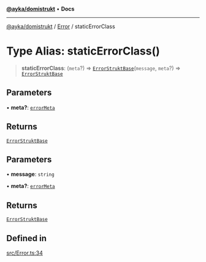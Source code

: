 [**@ayka/domistrukt**](../../../README.md) • **Docs**

***

[@ayka/domistrukt](../../../globals.md) / [Error](../README.md) / staticErrorClass

# Type Alias: staticErrorClass()

> **staticErrorClass**: (`meta`?) => [`ErrorStruktBase`](../classes/ErrorStruktBase.md)(`message`, `meta`?) => [`ErrorStruktBase`](../classes/ErrorStruktBase.md)

## Parameters

• **meta?**: [`errorMeta`](errorMeta.md)

## Returns

[`ErrorStruktBase`](../classes/ErrorStruktBase.md)

## Parameters

• **message**: `string`

• **meta?**: [`errorMeta`](errorMeta.md)

## Returns

[`ErrorStruktBase`](../classes/ErrorStruktBase.md)

## Defined in

[src/Error.ts:34](https://github.com/AndreyMork/domistrukt/blob/afa9cf17027abfba6baa33ec45e8c09e6e425aa7/src/Error.ts#L34)
